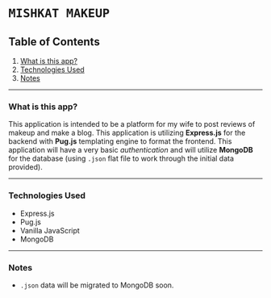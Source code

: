 # `MISHKAT MAKEUP`


## Table of Contents

1. [What is this app?](#id-section1)
2. [Technologies Used](#id-section2)
3. [Notes](#id-section3)

<hr>

<div  id='id-section1'/>

### What is this app?

This application is intended to be a platform for my wife to post reviews of makeup and make a blog. This application is utilizing **Express.js** for the backend with **Pug.js** templating engine to format the frontend. This application will have a very basic *authentication* and will utilize **MongoDB** for the database (using `.json` flat file to work through the initial data provided).

<hr>

<div id='id-section2' />

### Technologies Used

* Express.js
* Pug.js
* Vanilla JavaScript
* MongoDB

<hr>

<div id='id-section3' />

### Notes

* `.json` data will be migrated to MongoDB soon.

